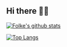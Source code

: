 ## Hi there 🥷🏻

[![Folke's github stats](https://github-readme-stats.vercel.app/api?username=matthewsia98&count_private=true&show_icons=true&theme=tokyonight)](https://github.com/folke)

[![Top Langs](https://github-readme-stats.vercel.app/api/top-langs/?username=matthewsia98&show_icons=true&theme=tokyonight)](https://github.com/folke)

<!--
**folke/folke** is a ✨ _special_ ✨ repository because its `README.md` (this file) appears on your GitHub profile.

Here are some ideas to get you started:

- 🔭 I’m currently working on ...
- 🌱 I’m currently learning ...
- 👯 I’m looking to collaborate on ...
- 🤔 I’m looking for help with ...
- 💬 Ask me about ...
- 📫 How to reach me: ...
- 😄 Pronouns: ...
- ⚡ Fun fact: ...
-->

